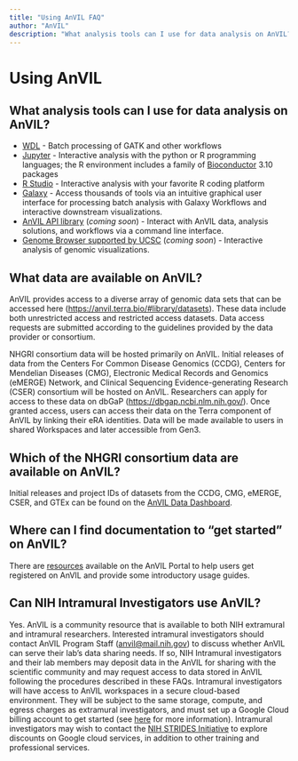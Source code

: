 ```yaml
---
title: "Using AnVIL FAQ"
author: "AnVIL"
description: "What analysis tools can I use for data analysis on AnVIL? What data are available on AnVIL?"
---
```


# Using AnVIL

## What analysis tools can I use for data analysis on AnVIL?

- [WDL](https://software.broadinstitute.org/wdl/) - Batch processing of GATK and other workflows
- [Jupyter](https://jupyter.org/) - Interactive analysis with the python or R programming languages; the R environment includes a family of [Bioconductor](https://www.bioconductor.org/) 3.10 packages
- [R Studio](https://rstudio.com/) - Interactive analysis with your favorite R coding platform
- [Galaxy](https://galaxyproject.org/) - Access thousands of tools via an intuitive graphical user interface for processing batch analysis with Galaxy Workflows and interactive downstream visualizations.
- [AnVIL API library](https://github.com/anvilproject/client-apis) (_coming soon_) - Interact with AnVIL data, analysis solutions, and workflows via a command line interface.
- [Genome Browser supported by UCSC](http://genome.ucsc.edu/) (_coming soon_) - Interactive analysis of genomic visualizations.

## What data are available on AnVIL?

AnVIL provides access to a diverse array of genomic data sets that can be accessed here (<https://anvil.terra.bio/#library/datasets>). These data include both unrestricted access and restricted access datasets. Data access requests are submitted according to the guidelines provided by the data provider or consortium.

NHGRI consortium data will be hosted primarily on AnVIL. Initial releases of data from the Centers For Common Disease Genomics (CCDG), Centers for Mendelian Diseases (CMG), Electronic Medical Records and Genomics (eMERGE) Network, and Clinical Sequencing Evidence-generating Research (CSER) consortium will be hosted on AnVIL. Researchers can apply for access to these data on dbGaP (<https://dbgap.ncbi.nlm.nih.gov/>). Once granted access, users can access their data on the Terra component of AnVIL by linking their eRA identities. Data will be made available to users in shared Workspaces and later accessible from Gen3.

## Which of the NHGRI consortium data are available on AnVIL?

Initial releases and project IDs of datasets from the CCDG, CMG, eMERGE, CSER, and GTEx can be found on the [AnVIL Data Dashboard](/data).

## Where can I find documentation to “get started” on AnVIL?

There are [resources](/learn) available on the AnVIL Portal to help users get registered on AnVIL and provide some introductory usage guides.

## Can NIH Intramural Investigators use AnVIL?

Yes. AnVIL is a community resource that is available to both NIH extramural and intramural researchers. Interested intramural investigators should contact AnVIL Program Staff (<anvil@mail.nih.gov>) to discuss whether AnVIL can serve their lab’s data sharing needs. If so, NIH Intramural investigators and their lab members may deposit data in the AnVIL for sharing with the scientific community and may request access to data stored in AnVIL following the procedures described in these FAQs.
Intramural investigators will have access to AnVIL workspaces in a secure cloud-based environment. They will be subject to the same storage, compute, and egress charges as extramural investigators, and must set up a Google Cloud billing account to get started (see [here](/learn) for more information). Intramural investigators may wish to contact the [NIH STRIDES Initiative](https://datascience.nih.gov/strides) to explore discounts on Google cloud services, in addition to other training and professional services. 

